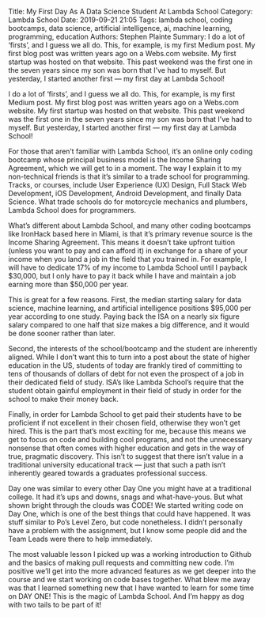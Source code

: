 Title: My First Day As A Data Science Student At Lambda School
Category: Lambda School
Date: 2019-09-21 21:05
Tags: lambda school, coding bootcamps, data science, artificial intelligence, ai, machine learning, programming, education
Authors: Stephen Plainte
Summary: I do a lot of ‘firsts’, and I guess we all do. This, for example, is my first Medium post. My first blog post was written years ago on a Webs.com website. My first startup was hosted on that website. This past weekend was the first one in the seven years since my son was born that I’ve had to myself. But yesterday, I started another first — my first day at Lambda School!

I do a lot of ‘firsts’, and I guess we all do. This, for example, is my first Medium post. My first blog post was written years ago on a Webs.com website. My first startup was hosted on that website. This past weekend was the first one in the seven years since my son was born that I’ve had to myself. But yesterday, I started another first — my first day at Lambda School!

For those that aren’t familiar with Lambda School, it’s an online only coding bootcamp whose principal business model is the Income Sharing Agreement, which we will get to in a moment. The way I explain it to my non-technical friends is that it’s similar to a trade school for programming. Tracks, or courses, include User Experience (UX) Design, Full Stack Web Development, iOS Development, Android Development, and finally Data Science. What trade schools do for motorcycle mechanics and plumbers, Lambda School does for programmers.

What’s different about Lambda School, and many other coding bootcamps like IronHack based here in Miami, is that it’s primary revenue source is the Income Sharing Agreement. This means it doesn’t take upfront tuition (unless you want to pay and can afford it) in exchange for a share of your income when you land a job in the field that you trained in. For example, I will have to dedicate 17% of my income to Lambda School until I payback $30,000, but I only have to pay it back while I have and maintain a job earning more than $50,000 per year.

This is great for a few reasons. First, the median starting salary for data science, machine learning, and artificial intelligence positions $95,000 per year according to one study. Paying back the ISA on a nearly six figure salary compared to one half that size makes a big difference, and it would be done sooner rather than later.

Second, the interests of the school/bootcamp and the student are inherently aligned. While I don’t want this to turn into a post about the state of higher education in the US, students of today are frankly tired of committing to tens of thousands of dollars of debt for not even the prospect of a job in their dedicated field of study. ISA’s like Lambda School’s require that the student obtain gainful employment in their field of study in order for the school to make their money back.

Finally, in order for Lambda School to get paid their students have to be proficient if not excellent in their chosen field, otherwise they won’t get hired. This is the part that’s most exciting for me, because this means we get to focus on code and building cool programs, and not the unnecessary nonsense that often comes with higher education and gets in the way of true, pragmatic discovery. This isn’t to suggest that there isn’t value in a traditional university educational track — just that such a path isn’t inherently geared towards a graduates professional success.

Day one was similar to every other Day One you might have at a traditional college. It had it’s ups and downs, snags and what-have-yous. But what shown bright through the clouds was CODE! We started writing code on Day One, which is one of the best things that could have happened. It was stuff similar to Po’s Level Zero, but code nonetheless. I didn’t personally have a problem with the assignment, but I know some people did and the Team Leads were there to help immediately.

The most valuable lesson I picked up was a working introduction to Github and the basics of making pull requests and committing new code. I’m positive we’ll get into the more advanced features as we get deeper into the course and we start working on code bases together. What blew me away was that I learned something new that I have wanted to learn for some time on DAY ONE!
This is the magic of Lambda School. And I’m happy as dog with two tails to be part of it!
